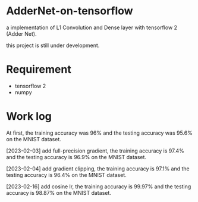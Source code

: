 # AdderNet-on-tensorflow
a implementation of L1 Convolution and Dense layer with tensorflow 2 (Adder Net).

this project is still under development.

# Requirement
* tensorflow 2
* numpy

# Work log

At first, the training accuracy was 96% and the testing accuracy was 95.6% on the MNIST dataset.

[2023-02-03] add full-precision gradient, the training accuracy is 97.4% and the testing accuracy is 96.9% on the MNIST dataset.

[2023-02-04] add gradient clipping, the training accuracy is 97.1% and  the testing accuracy is 96.4% on the MNIST dataset.

[2023-02-16] add cosine lr, the training accuracy is 99.97% and  the testing accuracy is 98.87% on the MNIST dataset.
